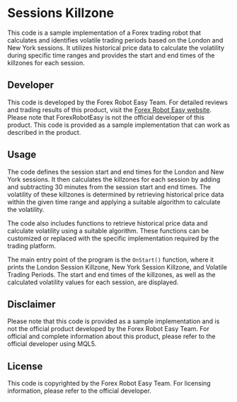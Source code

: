 # Sessions Killzone

This code is a sample implementation of a Forex trading robot that calculates and identifies volatile trading periods based on the London and New York sessions. It utilizes historical price data to calculate the volatility during specific time ranges and provides the start and end times of the killzones for each session.

## Developer

This code is developed by the Forex Robot Easy Team. For detailed reviews and trading results of this product, visit the [Forex Robot Easy website](https://forexroboteasy.com/forex-robot-review/sessions-killzone-review-optimizing-forex-trading-volatility/). Please note that ForexRobotEasy is not the official developer of this product. This code is provided as a sample implementation that can work as described in the product.

## Usage

The code defines the session start and end times for the London and New York sessions. It then calculates the killzones for each session by adding and subtracting 30 minutes from the session start and end times. The volatility of these killzones is determined by retrieving historical price data within the given time range and applying a suitable algorithm to calculate the volatility.

The code also includes functions to retrieve historical price data and calculate volatility using a suitable algorithm. These functions can be customized or replaced with the specific implementation required by the trading platform.

The main entry point of the program is the `OnStart()` function, where it prints the London Session Killzone, New York Session Killzone, and Volatile Trading Periods. The start and end times of the killzones, as well as the calculated volatility values for each session, are displayed.

## Disclaimer

Please note that this code is provided as a sample implementation and is not the official product developed by the Forex Robot Easy Team. For official and complete information about this product, please refer to the official developer using MQL5.

## License

This code is copyrighted by the Forex Robot Easy Team. For licensing information, please refer to the official developer.
